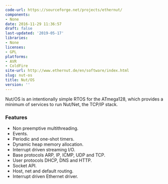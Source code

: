 ```yaml
---
code-url: https://sourceforge.net/projects/ethernut/
components:
- None
date: 2016-11-29 11:36:57
draft: false
last-updated: '2019-05-17'
libraries:
- None
licenses:
- GPL
platforms:
- AVR
- ColdFire
site-url: http://www.ethernut.de/en/software/index.html
slug: nut-os
title: Nut/OS
version: ''
---
```

Nut/OS is an intentionally simple RTOS for the ATmega128, which provides a minimum of services to run Nut/Net, the TCP/IP stack.

<!--more-->

### Features
- Non preemptive multithreading.
- Events.
- Periodic and one-shot timers.
- Dynamic heap memory allocation.
- Interrupt driven streaming I/O.
- Base protocols ARP, IP, ICMP, UDP and TCP.
- User protocols DHCP, DNS and HTTP.
- Socket API.
- Host, net and default routing.
- Interrupt driven Ethernet driver.



